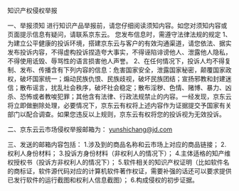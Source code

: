 知识产权侵权举报

一、举报须知
进行知识产品举报前，请您仔细阅读须知内容。如您对须知内容或页面提示信息有疑问，请联系京东云。
您发布信息时，需遵守法律法规的规定
1、为建立公平健康的投诉环境，搭建京东云与客户的有效沟通渠道，请您依法、据实发布投诉内容，不得虚构投诉捏造夸大事实，不得诬陷诽谤他人、泄露他人隐私，不得使用诋毁、辱骂性的语言损害他人声誉。
2、在任何情况下，投诉人均不得复制、发布、传播含有下列内容的信息：危害国家安全，泄露国家秘密，颠覆国家政权，破坏国家统一；煽动民族仇恨、民族歧视，破坏民族团结；宣扬邪教和封建迷信；散布谣言，扰乱社会秩序，破坏社会稳定；散布淫秽、色情、赌博、暴力、凶杀、恐怖或者教唆犯罪；其他含有法律、行政法规禁止的内容。一经发现，京东云将立即做删除处理，必要情况下，京东云有权将上述内容作为证据提交予国家有关部门以配合调查。如果您违反以上规则，京东云有权将您的投诉视为无效投诉。

二、京东云云市场侵权举报邮箱为：
yunshichang@jd.com

三、发送的邮箱内容包括：
1.涉及到的商品名称和云市场上对应的商品链接；
2.权利人身份材料；
3.投诉方身份材料（非权利人的情况下）；
4.主体适格的知产维权授权书（投诉方非权利人的情况下）；
5.软件相关的知识产权证明（比如软件名的商标证，软件源代码对应的计算机软件著作权证，需要补强的话还可以要求提供已发行软件的运行截图和权利人信息截图）；
6.构成侵权的初步证据。

